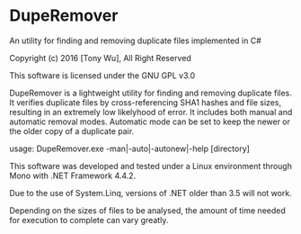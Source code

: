 # DupeRemover

An utility for finding and removing duplicate files implemented in C#

Copyright (c) 2016 [Tony Wu], All Right Reserved

This software is licensed under the GNU GPL v3.0

DupeRemover is a lightweight utility for finding and removing duplicate files. It verifies duplicate files by cross-referencing SHA1 hashes and file sizes, resulting in an extremely low likelyhood of error. It includes both manual and automatic removal modes. Automatic mode can be set to keep the newer or the older copy of a duplicate pair.

usage: DupeRemover.exe -man|-auto|-autonew|-help [directory]

This software was developed and tested under a Linux environment through Mono with .NET Framework 4.4.2.

Due to the use of System.Linq, versions of .NET older than 3.5 will not work.

Depending on the sizes of files to be analysed, the amount of time needed for execution to complete can vary greatly.
